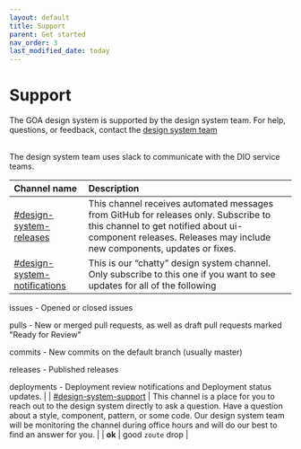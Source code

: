 ```yaml
---
layout: default
title: Support
parent: Get started
nav_order: 3
last_modified_date: today
---
```


# Support
The GOA design system is supported by the design system team. For help, questions, or feedback, contact the [design system team]()
<br><br>

The design system team uses slack to communicate with the DIO service teams.

| Channel name        | Description         |
|:-------------|:------------------|
| [#design-system-releases](https://goa-dio.slack.com/archives/C02P2KB6W1Z) | This channel receives automated messages from GitHub for releases only. Subscribe to this channel to get notified about ui-component releases. Releases may include new components, updates or fixes. |
| [#design-system-notifications](https://goa-dio.slack.com/archives/C02P4267FMX) | This is our “chatty” design system channel. Only subscribe to this one if you want to see updates for all of the following

issues - Opened or closed issues

pulls - New or merged pull requests, as well as draft pull requests marked "Ready for Review"

commits - New commits on the default branch (usually master)

releases - Published releases

deployments - Deployment review notifications and Deployment status updates.   |
| [#design-system-support](https://goa-dio.slack.com/archives/C02PLLT9HQ9)           | This channel is a place for you to reach out to the design system directly to ask a question. Have a question about a style, component, pattern, or some code. Our design system team will be monitoring the channel during office hours and will do our best to find an answer for you.      |
| **ok**           | good `zoute` drop |

